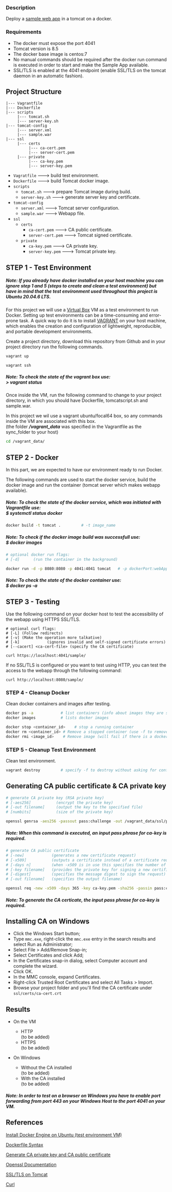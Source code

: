 
### Description
Deploy a [sample web app](https://tomcat.apache.org/tomcat-8.5-doc/appdev/sample/) in a tomcat on a docker. 


### Requirements
- The docker must expose the port 4041
- Tomcat version is 8.5
- The docker base image is centos:7
- No manual commands should be required after the docker run command is executed in order to start and make the Sample App available.
- SSL/TLS is enabled at the 4041 endpoint (enable SSL/TLS on the tomcat daemon in an automatic fashion).

## Project Structure

```
|--- Vagrantfile
|--- Dockerfile
|--- scripts
     |--- tomcat.sh
     |--- server-key.sh
|--- tomcat-config
     |--- server.xml
     |--- sample.war
|--- ssl
     |--- certs
          |--- ca-cert.pem
          |--- server-cert.pem
     |--- private
          |--- ca-key.pem
          |--- server-key.pem
```

* `Vagratfile` ---> build test environment.
* `Dockerfile` ---> build Tomcat docker image.
* `scripts`
  * `tomcat.sh`  ---> prepare Tomcat image during build.
  * `server-key.sh` ---> generate server key and certificate.
* `tomcat-config`
  * `server.xml` ---> Tomcat server configuration.
  * `sample.war` ---> Webapp file.
* `ssl`
  * `certs`
    * `ca-cert.pem` ---> CA public certificate.
    * `server-cert.pem` ---> Tomcat signed certificate.
  * `private`
    * `ca-key.pem` ---> CA private key.
    * `server-key.pem` ---> Tomcat private key.

## STEP 1 - Test Environment

##### Note: If you already have docker installed on your host machine you can ignore step 1 and 5 (steps to create and clean a test environment) but have in mind that the test environment used throughout this project is Ubuntu 20.04.6 LTS.

For this project we will use a [Virtual Box](https://www.virtualbox.org/wiki/Downloads) VM as a test environment to run Docker. Setting up test environments can be a time-consuming and error-prone task. A quick way to do it is to install [VAGRANT](https://developer.hashicorp.com/vagrant/docs/installation) on your host machine, which enables the creation and configuration of lightweight, reproducible, and portable development environments.

Create a project directory, download this repository from Github and in your project directory run the following commands.

```powershell
vagrant up
```
```powershell
vagrant ssh
```

##### Note: To check the state of the vagrant box use: <br> > _**vagrant status**_

Once inside the VM, run the following command to change to your project directory, in which you should have Dockerfile, tomcatscript.sh and sample.war.

In this project we wil use a vagrant ubuntu/focal64 box, so any commands inside the VM are associated with this box. <br>
(the folder _**/vagrant_data**_ was specified in the Vagrantfile as the sync_folder to your host)

```bash
cd /vagrant_data/
```

## STEP 2 - Docker

In this part, we are expected to have our environment ready to run Docker.

The following commands are used to start the docker service, build the docker image and run the container (tomcat server which makes webapp available).

##### Note: To check the state of the docker service, which was initiated with Vagrantfile use: <br> $ _**systemctl status docker**_

```bash          
docker build -t tomcat .         # -t image_name         
```

##### Note: To check if the docker image build was successfull use: <br> $ _**docker images**_

```bash
# optional docker run flags:
# [-d]      (run the container in the background)

docker run -d -p 8080:8080 -p 4041:4041 tomcat   # -p dockerPort:webAppPort
```

##### Note: To check the state of the docker container use: <br> $ _**docker ps -a**_

## STEP 3 - Testing

Use the following command on your docker host to test the accessibility of the webapp using HTTPS SSL/TLS.

```shell
# optional curl flags:
# [-L] (Follow redirects)
# [-v] (Make the operation more talkative)
# [-k]            (ignores invalid and self-signed certificate errors)    
# [--cacert] <ca-cert-file> (specify the CA certificate)

curl https://localhost:4041/sample/ 
```

If no SSL/TLS is configured or you want to test using HTTP, you can test the access to the webapp through the following command:

```shell  
curl http://localhost:8080/sample/ 
```

### STEP 4 - Cleanup Docker

Clean docker containers and images after testing.

```bash
docker ps -a            # list containers (info about images they are spun from)
docker images           # lists docker images 

docker stop <container_id>    # stop a running container           
docker rm <container_id> # Remove a stopped container (use -f to remove a running container)
docker rmi <image_id>    # Remove image (will fail if there is a docker container referencing image)
```

### STEP 5 - Cleanup Test Environment

Clean test environment.

```powershell
vagrant destroy         # specify -f to destroy without asking for confirmation
```

##  Generating CA public certificate & CA private key

```bash
# generate CA private key (RSA private key)
# [-aes256]           (encrypt the private key)
# [-out filename]     (output the key to the specified file)
# [numbits]           (size of the private key)

openssl genrsa -aes256 -passout pass:challenge -out /vagrant_data/ssl/private/ca-key.pem 4096  
```

##### Note: When this command is executed, an input pass phrase for ca-key is required. 

```bash
# generate CA public certificate
# [-new]            (generates a new certificate request)
# [-x509]           (outputs a certificate instead of a certificate request)
# [-days n]         (when -x509 is in use this specifies the number of days to certify the certificate)
# [-key filename]   (provides the private key for signing a new certificate or certificate request)
# [-digest]         (specifies the message digest to sign the request)
# [-out filename]   (specifies the output filename)

openssl req -new -x509 -days 365 -key ca-key.pem -sha256 -passin pass:challenge -out /vagrant_data/ssl/certs/ca-cert.pem
```
##### Note: To generate the CA certicate, the input pass phrase for ca-key is required.

## Installing CA on Windows

- Click the Windows Start button;
- Type `mmc.exe`, right-click the `mmc.exe` entry in the search results and select Run as Administrator;
- Select File > Add/Remove Snap-in;
- Select Certificates and click Add;
- In the Certificates snap-in dialog, select Computer account and complete the wizard.
- Click OK.
- In the MMC console, expand Certificates.
- Right-click Trusted Root Certificates and select All Tasks > Import.
- Browse your project folder and you'll find the CA certificate under `ssl/certs/ca-cert.crt`

## Results

- On the VM
  - HTTP 
  <br> (to be added)
  - HTTPS
  <br> (to be added)

- On Windows
  - Without the CA installed
  <br> (to be added)
  - With the CA installed
  <br> (to be added)

##### Note: In order to test on a browser on Windows you have to enable port forwarding from port 443 on your Windows Host to the port 4041 on your VM.


## References

[Install Docker Engine on Ubuntu (test environment VM)]( https://docs.docker.com/engine/install/ubuntu/ )

[Dockerfile Syntax](https://docs.docker.com/reference/dockerfile/) 

[Generate CA private key and CA public certificate](https://docs.docker.com/engine/security/protect-access/) 

[Openssl Documentation](https://www.openssl.org/docs/man3.3/man1/openssl.html)

[SSL/TLS on Tomcat](https://tomcat.apache.org/tomcat-8.5-doc/ssl-howto.html)

[Curl](https://curl.se/docs/sslcerts.html)

